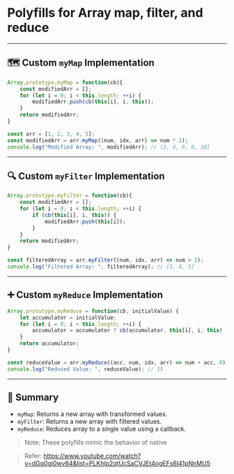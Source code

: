 
# Polyfills for Array map, filter, and reduce

---

## 🗺️ Custom `myMap` Implementation

```js
Array.prototype.myMap = function(cb){
    const modifiedArr = [];
    for (let i = 0; i < this.length; ++i) {
        modifiedArr.push(cb(this[i], i, this));
    }
    return modifiedArr;
}

const arr = [1, 2, 3, 4, 5];
const modifiedArr = arr.myMap((num, idx, arr) => num * 2);
console.log("Modified Array: ", modifiedArr); // [2, 4, 6, 8, 10]
```

---

## 🔍 Custom `myFilter` Implementation

```js
Array.prototype.myFilter = function(cb){
    const modifiedArr = [];
    for (let i = 0; i < this.length; ++i) {
        if (cb(this[i], i, this)) {
            modifiedArr.push(this[i]);
        }
    }
    return modifiedArr;
}

const filteredArray = arr.myFilter((num, idx, arr) => num > 2);
console.log("Filtered Array: ", filteredArray); // [3, 4, 5]
```

---

## ➕ Custom `myReduce` Implementation

```js
Array.prototype.myReduce = function(cb, initialValue) {
    let accumulator = initialValue;
    for (let i = 0; i < this.length; ++i) {
        accumulator = accumulator ? cb(accumulator, this[i], i, this) : this[i];
    }
    return accumulator;
}

const reduceValue = arr.myReduce((acc, num, idx, arr) => num + acc, 0);
console.log("Reduced Value: ", reduceValue); // 15
```

---

## 📌 Summary

- `myMap`: Returns a new array with transformed values.
- `myFilter`: Returns a new array with filtered values.
- `myReduce`: Reduces array to a single value using a callback.

> Note: These polyfills mimic the behavior of native

> Refer: https://www.youtube.com/watch?v=dGq0gi0wv64&list=PLKhlp2qtUcSaCVJEt4ogEFs6I41pNnMU5